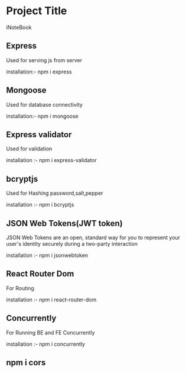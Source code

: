 # Project Title

iNoteBook

## Express
Used for serving js from server

installation:- npm i express

## Mongoose
Used for database connectivity

installation:- npm i mongoose

## Express validator
Used for  validation

installation :- npm i express-validator

## bcryptjs 
Used for Hashing password,salt,pepper

installation :- npm i bcryptjs

## JSON Web Tokens(JWT token)
JSON Web Tokens are an open, standard way for you to represent your user's identity securely during a two-party interaction

installation :- npm i jsonwebtoken

## React Router Dom 
For Routing

installation :- npm i react-router-dom

## Concurrently
For Running BE and FE Concurrently

installation :- npm i concurrently


## npm i cors
